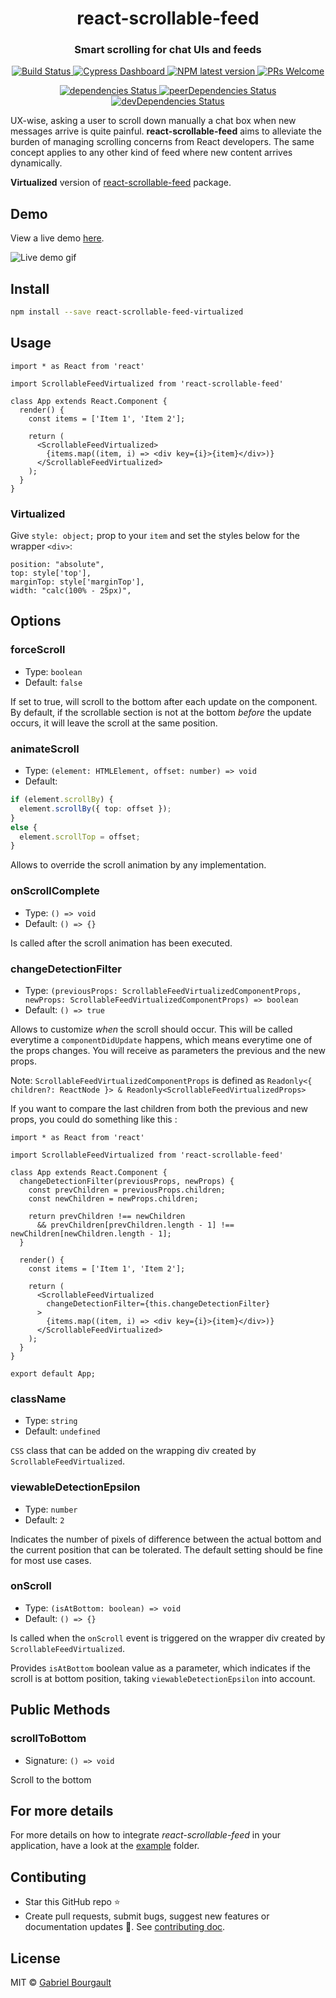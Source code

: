<h1 align="center" style="border-bottom: none;">react-scrollable-feed</h1>
<h3 align="center">Smart scrolling for chat UIs and feeds</h3>
<p align="center">
  <a href="https://travis-ci.com/dizco/react-scrollable-feed">
    <img alt="Build Status" src="https://travis-ci.com/dizco/react-scrollable-feed.svg?branch=master">
  </a>
  <a href="https://dashboard.cypress.io/#/projects/eyny7g">
    <img alt="Cypress Dashboard" src="https://img.shields.io/badge/cypress-dashboard-brightgreen.svg">
  </a>
  <a href="https://www.npmjs.com/package/react-scrollable-feed">
    <img alt="NPM latest version" src="https://img.shields.io/npm/v/react-scrollable-feed/latest.svg">
  </a>
  <a href="http://makeapullrequest.com">
    <img alt="PRs Welcome" src="https://img.shields.io/badge/PRs-welcome-brightgreen.svg?style=flat-square">
  </a>
</p>
<p align="center">
  <a href="https://david-dm.org/dizco/react-scrollable-feed">
    <img alt="dependencies Status" src="https://david-dm.org/dizco/react-scrollable-feed/status.svg">
  </a>
  <a href="https://david-dm.org/dizco/react-scrollable-feed?type=peer">
    <img alt="peerDependencies Status" src="https://david-dm.org/dizco/react-scrollable-feed/peer-status.svg">
  </a>
  <a href="https://david-dm.org/dizco/react-scrollable-feed?type=dev">
    <img alt="devDependencies Status" src="https://david-dm.org/dizco/react-scrollable-feed/dev-status.svg">
  </a>
</p>

UX-wise, asking a user to scroll down manually a chat box when new messages arrive is quite painful. **react-scrollable-feed** aims to alleviate the burden of managing scrolling concerns from React developers. The same concept applies to any other kind of feed where new content arrives dynamically.

**Virtualized** version of [react-scrollable-feed](https://www.npmjs.com/package/react-scrollable-feed) package.

## Demo

View a live demo [here](https://dizco.github.io/react-scrollable-feed/).

![Live demo gif](docs/demo.gif)

## Install

```bash
npm install --save react-scrollable-feed-virtualized
```

## Usage

```tsx
import * as React from 'react'

import ScrollableFeedVirtualized from 'react-scrollable-feed'

class App extends React.Component {
  render() {
    const items = ['Item 1', 'Item 2'];

    return (
      <ScrollableFeedVirtualized>
        {items.map((item, i) => <div key={i}>{item}</div>)}
      </ScrollableFeedVirtualized>
    );
  }
}
```

### Virtualized

Give `style: object;` prop to your `item` and set the styles below for the wrapper `<div>`:

```tsx
position: "absolute",
top: style['top'],
marginTop: style['marginTop'],
width: "calc(100% - 25px)",
```

## Options

### forceScroll

- Type: `boolean`
- Default: `false`

If set to true, will scroll to the bottom after each update on the component. By default, if the scrollable section is not at the bottom _before_ the update occurs, it will leave the scroll at the same position.

### animateScroll

- Type: `(element: HTMLElement, offset: number) => void`
- Default:
```ts
if (element.scrollBy) {
  element.scrollBy({ top: offset });
}
else {
  element.scrollTop = offset;
}
```

Allows to override the scroll animation by any implementation.

### onScrollComplete

- Type: `() => void`
- Default: `() => {}`

Is called after the scroll animation has been executed.

### changeDetectionFilter

- Type: `(previousProps: ScrollableFeedVirtualizedComponentProps, newProps: ScrollableFeedVirtualizedComponentProps) => boolean`
- Default: `() => true`

Allows to customize _when_ the scroll should occur. This will be called everytime a `componentDidUpdate` happens, which means everytime one of the props changes. You will receive as parameters the previous and the new props.

Note: `ScrollableFeedVirtualizedComponentProps` is defined as `Readonly<{ children?: ReactNode }> & Readonly<ScrollableFeedVirtualizedProps>`

If you want to compare the last children from both the previous and new props, you could do something like this :

```tsx
import * as React from 'react'

import ScrollableFeedVirtualized from 'react-scrollable-feed'

class App extends React.Component {
  changeDetectionFilter(previousProps, newProps) {
    const prevChildren = previousProps.children;
    const newChildren = newProps.children;

    return prevChildren !== newChildren
      && prevChildren[prevChildren.length - 1] !== newChildren[newChildren.length - 1];
  }

  render() {
    const items = ['Item 1', 'Item 2'];

    return (
      <ScrollableFeedVirtualized
        changeDetectionFilter={this.changeDetectionFilter}
      >
        {items.map((item, i) => <div key={i}>{item}</div>)}
      </ScrollableFeedVirtualized>
    );
  }
}

export default App;
```

### className

- Type: `string`
- Default: `undefined`

`CSS` class that can be added on the wrapping div created by `ScrollableFeedVirtualized`.

### viewableDetectionEpsilon

- Type: `number`
- Default: `2`

Indicates the number of pixels of difference between the actual bottom and the current position that can be tolerated. The default setting should be fine for most use cases.

### onScroll

- Type: `(isAtBottom: boolean) => void`
- Default: `() => {}`

Is called when the `onScroll` event is triggered on the wrapper div created by `ScrollableFeedVirtualized`.

Provides `isAtBottom` boolean value as a parameter, which indicates if the scroll is at bottom position, taking `viewableDetectionEpsilon` into account.

## Public Methods

### scrollToBottom

- Signature: `() => void`

Scroll to the bottom

## For more details

For more details on how to integrate _react-scrollable-feed_ in your application, have a look at the [example](example) folder.

## Contibuting
- Star this GitHub repo :star:
- Create pull requests, submit bugs, suggest new features or documentation updates :wrench:. See [contributing doc](CONTRIBUTING.md).

## License

MIT © [Gabriel Bourgault](https://github.com/dizco)
